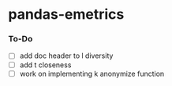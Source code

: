 # pandas-emetrics



### To-Do
- [ ] add doc header to l diversity
- [ ] add t closeness
- [ ] work on implementing k anonymize function
